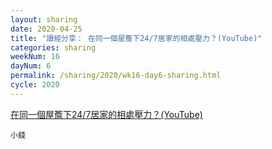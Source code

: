 ```yaml
---
layout: sharing
date: 2020-04-25
title: "讀經分享： 在同一個屋簷下24/7居家的相處壓力？(YouTube)"
categories: sharing
weekNum: 16
dayNum: 6
permalink: /sharing/2020/wk16-day6-sharing.html
cycle: 2020
---
```


[在同一個屋簷下24/7居家的相處壓力？(YouTube)](https://youtu.be/WKg8R-Hr6xo)

`小錢`
